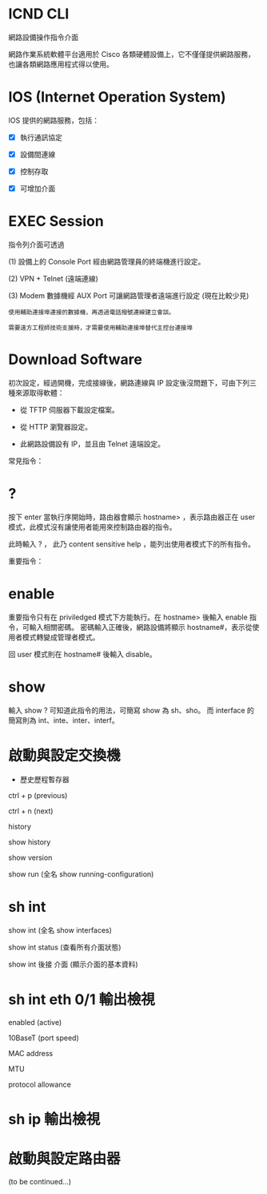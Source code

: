 # ICND CLI
網路設備操作指令介面


網路作業系統軟體平台適用於 Cisco 各類硬體設備上，它不僅僅提供網路服務，也讓各類網路應用程式得以使用。

# IOS (Internet Operation System)

IOS 提供的網路服務，包括：

- [x] 執行通訊協定

- [x] 設備間連線

- [x] 控制存取

- [x] 可增加介面

# EXEC Session

指令列介面可透過

(1) 設備上的 Console Port 經由網路管理員的終端機進行設定。

(2) VPN + Telnet (遠端連線)

(3) Modem 數據機經 AUX Port 可讓網路管理者遠端進行設定 (現在比較少見)

    使用輔助連接埠連接的數據機，再透過電話撥號連線建立會談。

    需要遠方工程師技術支援時，才需要使用輔助連接埠替代主控台連接埠
    
# Download Software

初次設定，經過開機，完成接線後，網路連線與 IP 設定後沒問題下，可由下列三種來源取得軟體：

* 從 TFTP 伺服器下載設定檔案。

* 從 HTTP 瀏覽器設定。

* 此網路設備設有 IP，並且由 Telnet 遠端設定。

常見指令：

# ?

按下 enter 當執行序開始時，路由器會顯示 hostname> ，表示路由器正在 user 模式，此模式沒有讓使用者能用來控制路由器的指令。

此時輸入 ? ， 此乃 content sensitive help ，能列出使用者模式下的所有指令。

重要指令：

# enable

重要指令只有在 priviledged 模式下方能執行。在 hostname> 後輸入 enable 指令，可輸入相關密碼。
密碼輸入正確後，網路設備將顯示 hostname#，表示從使用者模式轉變成管理者模式。

回 user 模式則在 hostname# 後輸入 disable。

# show

輸入 show ? 可知道此指令的用法，可簡寫 show 為 sh、sho。
而 interface 的簡寫則為 int、inte、inter、interf。

# 啟動與設定交換機

* 歷史歷程暫存器

ctrl + p (previous)

ctrl + n (next)

history

show history

show version

show run (全名 show running-configuration)

# sh int 

show int (全名 show interfaces)

show int status (查看所有介面狀態)

show int 後接 介面 (顯示介面的基本資料)

# sh int eth 0/1 輸出檢視

enabled (active)

10BaseT (port speed)

MAC address

MTU

protocol allowance

# sh ip 輸出檢視


# 啟動與設定路由器


(to be continued...)






